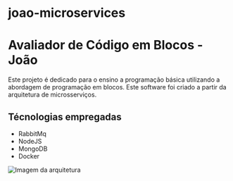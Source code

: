 # joao-microservices
# Avaliador de Código em Blocos - João

Este projeto é dedicado para o ensino a programação básica utilizando a abordagem de programação em blocos. Este software foi criado a partir da arquitetura de microsserviços.

## Técnologias empregadas
- RabbitMq
- NodeJS
- MongoDB
- Docker


![Imagem da arquitetura](https://user-images.githubusercontent.com/60445477/221367364-cb123ad3-ae8a-4fd8-a43c-fc08998a4ad0.png)
